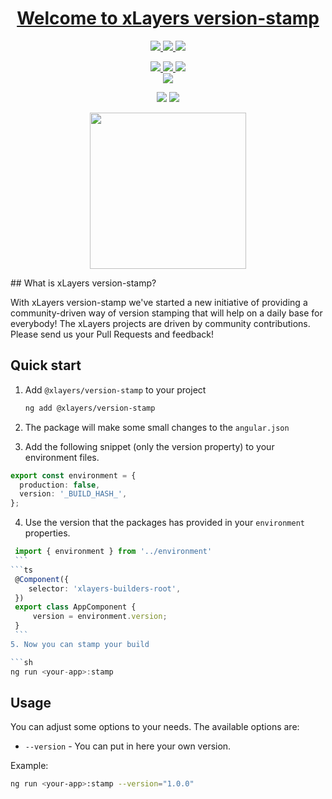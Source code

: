 <h1 align="center">
  <a href="https://xlayers.app">Welcome to xLayers version-stamp</a>
</h1>

<p align="center" >
  
 <a href="https://xlayers.app">
    <img src="https://img.shields.io/website-up-down-ff69b4-ff69b4/http/shields.io.svg?label=xlayers.app"/>
  </a>

 <a href="https://xlayers.dev">
    <img src="https://img.shields.io/website-up-down-ff69b4-ff69b4/http/shields.io.svg?label=xlayers.dev"/>
  </a>
 
   <a href="https://xlayers.design">
    <img src="https://img.shields.io/website-up-down-ff69b4-ff69b4/http/shields.io.svg?label=xlayers.design"/>
  </a>
</p>

<p align="center" >
  
  <a href="https://twitter.com/xlayers_">
    <img src="https://img.shields.io/badge/say-thanks-ff69b4.svg"/>
  </a>
  
  <a href="https://angular.io">
    <img src="https://img.shields.io/badge/Made%20with-Angular-E13137.svg"/>
  </a>
  
  <a href="https://github.com/xlayers/version-stamp/issues">
    <img src="http://isitmaintained.com/badge/resolution/xlayers/xlayers.svg"/>
  </a>
  
  <br/>
  <a href="https://github.com/xlayers/version-stamp/actions">
    <img src="https://github.com/xlayers/version-stamp/workflows/mainworkflow/badge.svg" />
  </a>
  
</p>

<p align="center" >

  <img src="https://img.shields.io/github/license/xlayers/xlayers.svg"/>
  
 <a href="https://github.com/xlayers/version-stamp">
    <img src="https://img.shields.io/github/contributors/xlayers/version-stamp.svg"/>
  </a>

</p>

<p align="center">
   <img width="250" src="https://github.com/xlayers/version-stamp/raw/main/assets/xlayers_stamp.png?raw=true"/>
</p>
## What is xLayers version-stamp?

With xLayers version-stamp we've started a new initiative of providing a community-driven way of version stamping that will help on a daily base for everybody!
The xLayers projects are driven by community contributions. Please send us your Pull Requests and feedback!

## Quick start

1. Add `@xlayers/version-stamp` to your project

   ```sh
   ng add @xlayers/version-stamp
   ```

2. The package will make some small changes to the `angular.json`

3. Add the following snippet (only the version property) to your environment files.

```ts
export const environment = {
  production: false,
  version: '_BUILD_HASH_',
};
```

4. Use the version that the packages has provided in your `environment` properties.

````ts
 import { environment } from '../environment'
 ```
```ts
 @Component({
    selector: 'xlayers-builders-root',
 })
 export class AppComponent {
     version = environment.version;
 }
 ```
5. Now you can stamp your build

```sh
ng run <your-app>:stamp
````

## Usage

You can adjust some options to your needs.
The available options are:

- `--version` - You can put in here your own version.

Example:

```sh
ng run <your-app>:stamp --version="1.0.0"
```
